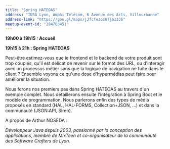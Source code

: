 ```yaml
---
title: "Spring HATEOAS"
address: "INSA Lyon, Amphi Télécom, 6 Avenue des Arts, Villeurbanne"
address-link: "https://goo.gl/maps/jJfcfezozUTjGz3J6"
meetup-event-id: "284703451"
---
```


**19h00 à 19h15 : Accueil**

**19h15 à 21h : Spring HATEOAS**

Peut-être estimez-vous que le frontend et le backend de votre produit sont trop couplés, qu'il est délicat de revenir sur le format des URL, ou d'interagir avec un processus métier sans que la logique de navigation ne fuite dans le client ? 
Ensemble voyons ce qu'une dose d'hypermédias peut faire pour améliorer la situation.

Nous ferons nos premiers pas dans Spring HATEOAS au travers d'un exemple complet. 
Nous détaillerons ensuite l'intégration à Spring Boot et le modèle de programmation. 
Nous parlerons enfin des types de média proposés en standard (HAL, HAL-FORMS, Collection+JSON, ...) et dans la communauté (JSON:API, Siren).

A propos de Arthur NOSEDA :

_Développeur Java depuis 2003, passionné par la conception des applications, membre de MixTeen et co-organisateur de la communauté des Software Crafters de Lyon._
